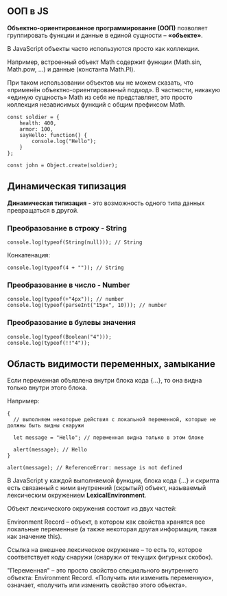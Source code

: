 ## ООП в JS

 **Объектно-ориентированное программирование (ООП)** позволяет группировать функции и данные в единой сущности – **«объекте»**.

В JavaScript объекты часто используются просто как коллекции.

Например, встроенный объект Math содержит функции (Math.sin, Math.pow, …) и данные (константа Math.PI).

При таком использовании объектов мы не можем сказать, что «применён объектно-ориентированный подход». В частности, никакую «единую сущность» Math из себя не представляет, это просто коллекция независимых функций с общим префиксом Math.

```
const soldier = {
    health: 400,
    armor: 100,
    sayHello: function() {
        console.log("Hello");
    }
};

const john = Object.create(soldier);
```

## Динамическая типизация
**Динамическая типизация** - это возможность одного типа данных превращаться в другой.

### Преобразование в строку - String
```
console.log(typeof(String(null))); // String
```

Конкатенация:
```
console.log(typeof(4 + "")); // String
```

### Преобразование в число - Number
```
console.log(typeof(+"4px")); // number
console.log(typeof(parseInt("15px", 10))); // number
```

### Преобразование в булевы значения
```
console.log(typeof(Boolean("4")));
console.log(typeof(!!"4"));
```

## Область видимости переменных, замыкание
Если переменная объявлена внутри блока кода {...}, то она видна только внутри этого блока.

Например:
```
{
  // выполняем некоторые действия с локальной переменной, которые не должны быть видны снаружи

  let message = "Hello"; // переменная видна только в этом блоке

  alert(message); // Hello
}

alert(message); // ReferenceError: message is not defined
```

В JavaScript у каждой выполняемой функции, блока кода {...} и скрипта есть связанный с ними внутренний (скрытый) объект, называемый лексическим окружением **LexicalEnvironment**.

Объект лексического окружения состоит из двух частей:

Environment Record – объект, в котором как свойства хранятся все локальные переменные (а также некоторая другая информация, такая как значение this).

Ссылка на внешнее лексическое окружение – то есть то, которое соответствует коду снаружи (снаружи от текущих фигурных скобок).

"Переменная" – это просто свойство специального внутреннего объекта: Environment Record. «Получить или изменить переменную», означает, «получить или изменить свойство этого объекта».
